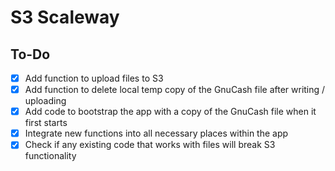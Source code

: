 # S3 Scaleway

## To-Do
- [x] Add function to upload files to S3
- [x] Add function to delete local temp copy of the GnuCash file after writing / uploading
- [x] Add code to bootstrap the app with a copy of the GnuCash file when it first starts
- [x] Integrate new functions into all necessary places within the app
- [x] Check if any existing code that works with files will break S3 functionality
